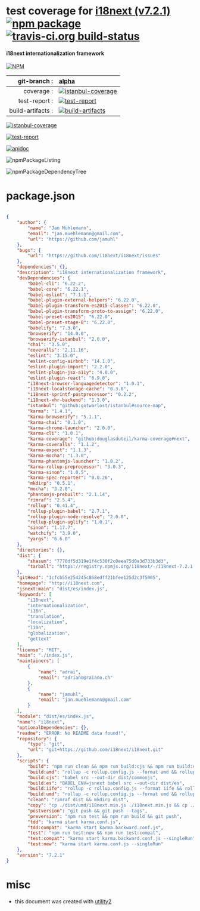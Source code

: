 # test coverage for  [i18next (v7.2.1)](http://i18next.com)  [![npm package](https://img.shields.io/npm/v/npmtest-i18next.svg?style=flat-square)](https://www.npmjs.org/package/npmtest-i18next) [![travis-ci.org build-status](https://api.travis-ci.org/npmtest/node-npmtest-i18next.svg)](https://travis-ci.org/npmtest/node-npmtest-i18next)
#### i18next internationalization framework

[![NPM](https://nodei.co/npm/i18next.png?downloads=true)](https://www.npmjs.com/package/i18next)

| git-branch : | [alpha](https://github.com/npmtest/node-npmtest-i18next/tree/alpha)|
|--:|:--|
| coverage : | [![istanbul-coverage](https://npmtest.github.io/node-npmtest-i18next/build/coverage.badge.svg)](https://npmtest.github.io/node-npmtest-i18next/build/coverage.html/index.html)|
| test-report : | [![test-report](https://npmtest.github.io/node-npmtest-i18next/build/test-report.badge.svg)](https://npmtest.github.io/node-npmtest-i18next/build/test-report.html)|
| build-artifacts : | [![build-artifacts](https://npmtest.github.io/node-npmtest-i18next/glyphicons_144_folder_open.png)](https://github.com/npmtest/node-npmtest-i18next/tree/gh-pages/build)|

[![istanbul-coverage](https://npmtest.github.io/node-npmtest-i18next/build/screenCapture.buildCustomOrg.browser.coverage.html.png)](https://npmtest.github.io/node-npmtest-i18next/build/coverage.html/index.html)

[![test-report](https://npmtest.github.io/node-npmtest-i18next/build/screenCapture.buildCustomOrg.browser.%252Fhome%252Ftravis%252Fbuild%252Fnpmtest%252Fnode-npmtest-i18next%252Ftmp%252Fbuild%252Ftest-report.html.png)](https://npmtest.github.io/node-npmtest-i18next/build/test-report.html)

[![apidoc](https://npmdoc.github.io/node-npmdoc-i18next/build/screenCapture.buildApidoc.browser.%252Fhome%252Ftravis%252Fbuild%252Fnpmdoc%252Fnode-npmdoc-i18next%252Ftmp%252Fbuild%252Fapidoc.html.png)](https://npmdoc.github.io/node-npmdoc-i18next/build/apidoc.html)

![npmPackageListing](https://npmtest.github.io/node-npmtest-i18next/build/screenCapture.npmPackageListing.svg)

![npmPackageDependencyTree](https://npmtest.github.io/node-npmtest-i18next/build/screenCapture.npmPackageDependencyTree.svg)



# package.json

```json

{
    "author": {
        "name": "Jan Mühlemann",
        "email": "jan.muehlemann@gmail.com",
        "url": "https://github.com/jamuhl"
    },
    "bugs": {
        "url": "https://github.com/i18next/i18next/issues"
    },
    "dependencies": {},
    "description": "i18next internationalization framework",
    "devDependencies": {
        "babel-cli": "6.22.2",
        "babel-core": "6.22.1",
        "babel-eslint": "7.1.1",
        "babel-plugin-external-helpers": "6.22.0",
        "babel-plugin-transform-es2015-classes": "6.22.0",
        "babel-plugin-transform-proto-to-assign": "6.22.0",
        "babel-preset-es2015": "6.22.0",
        "babel-preset-stage-0": "6.22.0",
        "babelify": "7.3.0",
        "browserify": "14.0.0",
        "browserify-istanbul": "2.0.0",
        "chai": "3.5.0",
        "coveralls": "2.11.16",
        "eslint": "3.15.0",
        "eslint-config-airbnb": "14.1.0",
        "eslint-plugin-import": "2.2.0",
        "eslint-plugin-jsx-a11y": "4.0.0",
        "eslint-plugin-react": "6.9.0",
        "i18next-browser-languagedetector": "1.0.1",
        "i18next-localstorage-cache": "0.3.0",
        "i18next-sprintf-postprocessor": "0.2.2",
        "i18next-xhr-backend": "1.3.0",
        "istanbul": "github:gotwarlost/istanbul#source-map",
        "karma": "1.4.1",
        "karma-browserify": "5.1.1",
        "karma-chai": "0.1.0",
        "karma-chrome-launcher": "2.0.0",
        "karma-cli": "1.0.1",
        "karma-coverage": "github:douglasduteil/karma-coverage#next",
        "karma-coveralls": "1.1.2",
        "karma-expect": "1.1.3",
        "karma-mocha": "1.3.0",
        "karma-phantomjs-launcher": "1.0.2",
        "karma-rollup-preprocessor": "3.0.3",
        "karma-sinon": "1.0.5",
        "karma-spec-reporter": "0.0.26",
        "mkdirp": "0.5.1",
        "mocha": "3.2.0",
        "phantomjs-prebuilt": "2.1.14",
        "rimraf": "2.5.4",
        "rollup": "0.41.4",
        "rollup-plugin-babel": "2.7.1",
        "rollup-plugin-node-resolve": "2.0.0",
        "rollup-plugin-uglify": "1.0.1",
        "sinon": "1.17.7",
        "watchify": "3.9.0",
        "yargs": "6.6.0"
    },
    "directories": {},
    "dist": {
        "shasum": "7770df5d319e1f4c530f2c0eea75d0a3d733b3d3",
        "tarball": "https://registry.npmjs.org/i18next/-/i18next-7.2.1.tgz"
    },
    "gitHead": "1cfcb55e254245c868edff21bfee125d2c3f5005",
    "homepage": "http://i18next.com",
    "jsnext:main": "dist/es/index.js",
    "keywords": [
        "i18next",
        "internationalization",
        "i18n",
        "translation",
        "localization",
        "l10n",
        "globalization",
        "gettext"
    ],
    "license": "MIT",
    "main": "./index.js",
    "maintainers": [
        {
            "name": "adrai",
            "email": "adriano@raiano.ch"
        },
        {
            "name": "jamuhl",
            "email": "jan.muehlemann@gmail.com"
        }
    ],
    "module": "dist/es/index.js",
    "name": "i18next",
    "optionalDependencies": {},
    "readme": "ERROR: No README data found!",
    "repository": {
        "type": "git",
        "url": "git+https://github.com/i18next/i18next.git"
    },
    "scripts": {
        "build": "npm run clean && npm run build:cjs && npm run build:es && npm run build:umd && npm run copy",
        "build:amd": "rollup -c rollup.config.js --format amd && rollup -c rollup.config.js --format umd --uglify",
        "build:cjs": "babel src --out-dir dist/commonjs",
        "build:es": "BABEL_ENV=jsnext babel src --out-dir dist/es",
        "build:iife": "rollup -c rollup.config.js --format iife && rollup -c rollup.config.js --format iife --uglify",
        "build:umd": "rollup -c rollup.config.js --format umd && rollup -c rollup.config.js --format umd --uglify",
        "clean": "rimraf dist && mkdirp dist",
        "copy": "cp ./dist/umd/i18next.min.js ./i18next.min.js && cp ./dist/umd/i18next.js ./i18next.js",
        "postversion": "git push && git push --tags",
        "preversion": "npm run test && npm run build && git push",
        "tdd": "karma start karma.conf.js",
        "tdd:compat": "karma start karma.backward.conf.js",
        "test": "npm run test:new && npm run test:compat",
        "test:compat": "karma start karma.backward.conf.js --singleRun",
        "test:new": "karma start karma.conf.js --singleRun"
    },
    "version": "7.2.1"
}
```



# misc
- this document was created with [utility2](https://github.com/kaizhu256/node-utility2)
